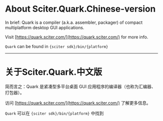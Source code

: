 # About Sciter.Quark.Chinese-version

In brief: Quark is a compiler (a.k.a. assembler, packager) of compact multiplatform desktop GUI applications.

Visit [https://quark.sciter.com/](https://quark.sciter.com/) for more info.

`Quark` can be found in `{sciter sdk}/bin/{platform}`

***
# 关于Sciter.Quark.中文版

简而言之：Quark 是紧凑型多平台桌面 GUI 应用程序的编译器（也称为汇编器、打包器）。

访问 [https://quark.sciter.com/](https://quark.sciter.com/) 了解更多信息。

`Quark` 可以在 `{sciter sdk}/bin/{platform}` 中找到
